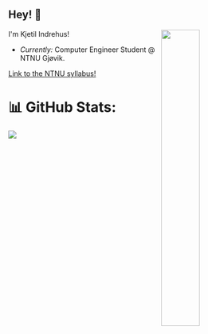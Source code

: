 <h2>Hey! 👋</h2>

<img style="width: 39%;height: 39%;" align="right" src="https://user-images.githubusercontent.com/66110094/154349210-f61797aa-4dd2-4544-9e0f-af8c62a3a8aa.jpg" data-canonical-src="https://gyazo.com/eb5c5741b6a9a16c692170a41a49c858.png" />

I'm Kjetil Indrehus! 
- <i>Currently:</i> Computer Engineer Student @ NTNU Gjøvik. 



[Link to the NTNU syllabus!](https://www.ntnu.no/studier/bidata/cybersikkerhet)

# 📊 GitHub Stats:
![](https://github-readme-streak-stats.herokuapp.com/?user=KjetilIN&theme=dark&hide_border=false)<br/>


<!-- Used: https://www.profileme.dev/ --> 
